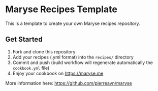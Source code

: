 # Maryse Recipes Template
This is a template to create your own Maryse recipes repository.

## Get Started
1. Fork and clone this repository
2. Add your recipes (.yml format) into the `recipes/` directory
3. Commit and push (build workflow will regenerate automatically the `cookbook.yml` file)
4. Enjoy your cookbook on https://maryse.me

More information here: https://github.com/pierreavn/maryse
